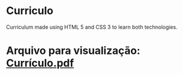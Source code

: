 # Curriculo

Curriculum made using HTML 5 and CSS 3 to learn both technologies.

# Arquivo para visualização: [Currículo.pdf](https://github.com/GGomesSoares/Curriculo/files/11888093/Curriculo.pdf)
